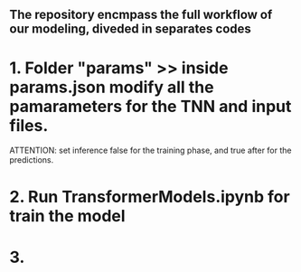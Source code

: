 ## The repository encmpass the full workflow of our modeling, diveded in separates codes

# 1. Folder "params" >> inside params.json modify all the pamarameters for the TNN and input files. 
ATTENTION: set inference false for the training phase, and true after for the predictions. 

# 2. Run TransformerModels.ipynb for train the model

# 3. 
